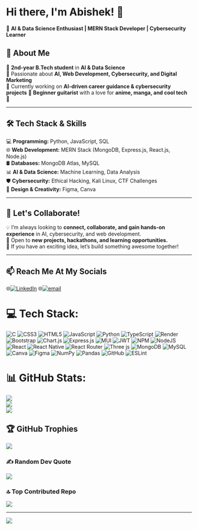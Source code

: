 <!---
Abishek-2425/Abishek-2425 is a ✨ special ✨ repository because its `README.md` (this file) appears on your GitHub profile.
You can click the Preview link to take a look at your changes.
--->
# **Hi there, I'm Abishek! 👋**  
🚀 **AI & Data Science Enthusiast | MERN Stack Developer | Cybersecurity Learner**  

## **🌟 About Me**  
🔹 **2nd-year B.Tech student** in **AI & Data Science**  
🔹 Passionate about **AI, Web Development, Cybersecurity, and Digital Marketing**  
🔹 Currently working on **AI-driven career guidance & cybersecurity projects** 
🔹 **Beginner guitarist** with a love for **anime, manga, and cool tech** 🎸  

---

## **🛠 Tech Stack & Skills**  
💻 **Programming:** Python, JavaScript, SQL  
🌐 **Web Development:** MERN Stack (MongoDB, Express.js, React.js, Node.js)  
🛢 **Databases:** MongoDB Atlas, MySQL  
📊 **AI & Data Science:** Machine Learning, Data Analysis  
🛡 **Cybersecurity:** Ethical Hacking, Kali Linux, CTF Challenges  
🎨 **Design & Creativity:** Figma, Canva  

---

## **🚀 Let's Collaborate!**  
💡 I’m always looking to **connect, collaborate, and gain hands-on experience** in AI, cybersecurity, and web development.  
🎯 Open to **new projects, hackathons, and learning opportunities.**  
💞 If you have an exciting idea, let’s build something awesome together!  

---

## **📫 Reach Me At My Socials**
🌐[![LinkedIn](https://img.shields.io/badge/LinkedIn-%230077B5.svg?logo=linkedin&logoColor=white)](https://linkedin.com/in/abishek-s-1b68042a3) 🌐[![email](https://img.shields.io/badge/Email-D14836?logo=gmail&logoColor=white)](mailto:abishek642005@gmail.com) 

# 💻 Tech Stack:
![C](https://img.shields.io/badge/c-%2300599C.svg?style=for-the-badge&logo=c&logoColor=white) ![CSS3](https://img.shields.io/badge/css3-%231572B6.svg?style=for-the-badge&logo=css3&logoColor=white) ![HTML5](https://img.shields.io/badge/html5-%23E34F26.svg?style=for-the-badge&logo=html5&logoColor=white) ![JavaScript](https://img.shields.io/badge/javascript-%23323330.svg?style=for-the-badge&logo=javascript&logoColor=%23F7DF1E) ![Python](https://img.shields.io/badge/python-3670A0?style=for-the-badge&logo=python&logoColor=ffdd54) ![TypeScript](https://img.shields.io/badge/typescript-%23007ACC.svg?style=for-the-badge&logo=typescript&logoColor=white) ![Render](https://img.shields.io/badge/Render-%46E3B7.svg?style=for-the-badge&logo=render&logoColor=white) ![Bootstrap](https://img.shields.io/badge/bootstrap-%238511FA.svg?style=for-the-badge&logo=bootstrap&logoColor=white) ![Chart.js](https://img.shields.io/badge/chart.js-F5788D.svg?style=for-the-badge&logo=chart.js&logoColor=white) ![Express.js](https://img.shields.io/badge/express.js-%23404d59.svg?style=for-the-badge&logo=express&logoColor=%2361DAFB) ![MUI](https://img.shields.io/badge/MUI-%230081CB.svg?style=for-the-badge&logo=mui&logoColor=white) ![JWT](https://img.shields.io/badge/JWT-black?style=for-the-badge&logo=JSON%20web%20tokens) ![NPM](https://img.shields.io/badge/NPM-%23CB3837.svg?style=for-the-badge&logo=npm&logoColor=white) ![NodeJS](https://img.shields.io/badge/node.js-6DA55F?style=for-the-badge&logo=node.js&logoColor=white) ![React](https://img.shields.io/badge/react-%2320232a.svg?style=for-the-badge&logo=react&logoColor=%2361DAFB) ![React Native](https://img.shields.io/badge/react_native-%2320232a.svg?style=for-the-badge&logo=react&logoColor=%2361DAFB) ![React Router](https://img.shields.io/badge/React_Router-CA4245?style=for-the-badge&logo=react-router&logoColor=white) ![Three js](https://img.shields.io/badge/threejs-black?style=for-the-badge&logo=three.js&logoColor=white) ![MongoDB](https://img.shields.io/badge/MongoDB-%234ea94b.svg?style=for-the-badge&logo=mongodb&logoColor=white) ![MySQL](https://img.shields.io/badge/mysql-4479A1.svg?style=for-the-badge&logo=mysql&logoColor=white) ![Canva](https://img.shields.io/badge/Canva-%2300C4CC.svg?style=for-the-badge&logo=Canva&logoColor=white) ![Figma](https://img.shields.io/badge/figma-%23F24E1E.svg?style=for-the-badge&logo=figma&logoColor=white) ![NumPy](https://img.shields.io/badge/numpy-%23013243.svg?style=for-the-badge&logo=numpy&logoColor=white) ![Pandas](https://img.shields.io/badge/pandas-%23150458.svg?style=for-the-badge&logo=pandas&logoColor=white) ![GitHub](https://img.shields.io/badge/github-%23121011.svg?style=for-the-badge&logo=github&logoColor=white) ![ESLint](https://img.shields.io/badge/ESLint-4B3263?style=for-the-badge&logo=eslint&logoColor=white)
# 📊 GitHub Stats:
![](https://github-readme-stats.vercel.app/api?username=Abishek-2425&theme=tokyonight&hide_border=true&include_all_commits=false&count_private=true)<br/>
![](https://github-readme-streak-stats.herokuapp.com/?user=Abishek-2425&theme=tokyonight&hide_border=true)<br/>
![](https://github-readme-stats.vercel.app/api/top-langs/?username=Abishek-2425&theme=tokyonight&hide_border=true&include_all_commits=false&count_private=true&layout=compact)

## 🏆 GitHub Trophies
![](https://github-profile-trophy.vercel.app/?username=Abishek-2425&theme=radical&no-frame=false&no-bg=false&margin-w=4)

### ✍️ Random Dev Quote
![](https://quotes-github-readme.vercel.app/api?type=horizontal&theme=radical)

### 🔝 Top Contributed Repo
![](https://github-contributor-stats.vercel.app/api?username=Abishek-2425&limit=5&theme=tokyonight&combine_all_yearly_contributions=true)

---
[![](https://visitcount.itsvg.in/api?id=Abishek-2425&icon=0&color=3)](https://visitcount.itsvg.in)

<!-- Proudly created with GPRM ( https://gprm.itsvg.in ) -->
